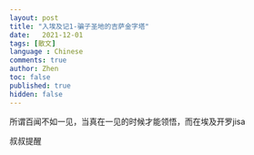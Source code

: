 ```yaml
---
layout: post
title: "入埃及记1-骗子圣地的吉萨金字塔"
date:   2021-12-01
tags: [散文]
language : Chinese
comments: true
author: Zhen
toc: false
published: true
hidden: false
---
```

所谓百闻不如一见，当真在一见的时候才能领悟，而在埃及开罗jisa

叔叔提醒
<!--stackedit_data:
eyJoaXN0b3J5IjpbMTc2NDk2NzQwLC03MTYxMDQ2NjFdfQ==
-->